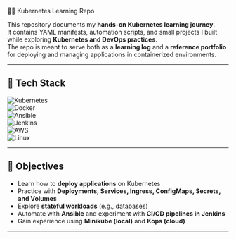 🧑‍💻 Kubernetes Learning Repo  

This repository documents my **hands-on Kubernetes learning journey**.  
It contains YAML manifests, automation scripts, and small projects I built while exploring **Kubernetes and DevOps practices**.  
The repo is meant to serve both as a **learning log** and a **reference portfolio** for deploying and managing applications in containerized environments.  

---

## 🚀 Tech Stack  
![Kubernetes](https://img.shields.io/badge/Kubernetes-326CE5?style=for-the-badge&logo=kubernetes&logoColor=white)  
![Docker](https://img.shields.io/badge/Docker-2496ED?style=for-the-badge&logo=docker&logoColor=white)  
![Ansible](https://img.shields.io/badge/Ansible-EE0000?style=for-the-badge&logo=ansible&logoColor=white)  
![Jenkins](https://img.shields.io/badge/Jenkins-D24939?style=for-the-badge&logo=jenkins&logoColor=white)  
![AWS](https://img.shields.io/badge/AWS-232F3E?style=for-the-badge&logo=amazonaws&logoColor=white)  
![Linux](https://img.shields.io/badge/Linux-FCC624?style=for-the-badge&logo=linux&logoColor=black)  

---

## 📌 Objectives  
- Learn how to **deploy applications** on Kubernetes  
- Practice with **Deployments, Services, Ingress, ConfigMaps, Secrets, and Volumes**  
- Explore **stateful workloads** (e.g., databases)  
- Automate with **Ansible** and experiment with **CI/CD pipelines in Jenkins**  
- Gain experience using **Minikube (local)** and **Kops (cloud)**  

---
